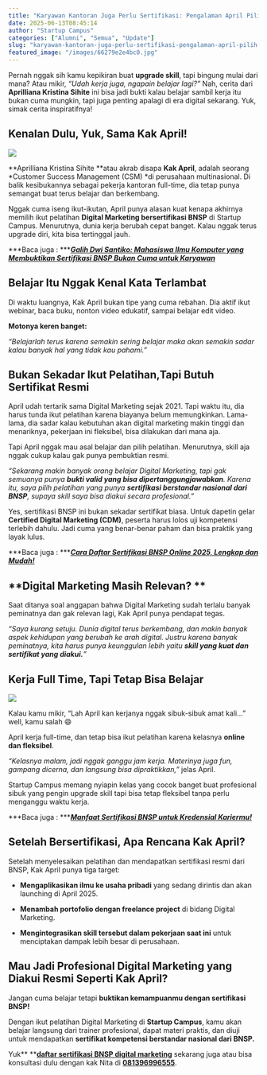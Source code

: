 ```yaml
---
title: "Karyawan Kantoran Juga Perlu Sertifikasi: Pengalaman April Pilih BNSP Digital Marketing di Startup Campus"
date: 2025-06-13T08:45:14
author: "Startup Campus"
categories: ["Alumni", "Semua", "Update"]
slug: "karyawan-kantoran-juga-perlu-sertifikasi-pengalaman-april-pilih-bnsp-digital-marketing-di-startup-campus"
featured_image: "/images/66279e2e4bc0.jpg"
---
```


Pernah nggak sih kamu kepikiran buat **upgrade skill**, tapi bingung mulai dari mana? Atau mikir, *“Udah kerja juga, ngapain belajar lagi?”* Nah, cerita dari **Aprilliana Kristina Sihite** ini bisa jadi bukti kalau belajar sambil kerja itu bukan cuma mungkin, tapi juga penting apalagi di era digital sekarang. Yuk, simak cerita inspiratifnya!

## **Kenalan Dulu, Yuk, Sama Kak April!**

![](https://lh7-rt.googleusercontent.com/docsz/AD_4nXf72OT5uK4T9zle8ZpqWJayesKB_5qBu_kbmncnbR4xNEXT_yQY1hSAZ3l2RhjBKW1kzMKdrZUr0LhNRiRKENJpvBkgoVVAZwQS_cP2dIwHdsEubdCIc5nzQSzkRHmtsRyaw_zaOg?key=mYCRXU1M5gQDU211OnRfDQ)

**Aprilliana Kristina Sihite **atau akrab disapa **Kak April**, adalah seorang *Customer Success Management (CSM) *di perusahaan multinasional. Di balik kesibukannya sebagai pekerja kantoran full-time, dia tetap punya semangat buat terus belajar dan berkembang.

Nggak cuma iseng ikut-ikutan, April punya alasan kuat kenapa akhirnya memilih ikut pelatihan **Digital Marketing bersertifikasi BNSP** di Startup Campus. Menurutnya, dunia kerja berubah cepat banget. Kalau nggak terus upgrade diri, kita bisa tertinggal jauh.

***Baca juga : ***[***Galih Dwi Santiko: Mahasiswa Ilmu Komputer yang Membuktikan Sertifikasi BNSP Bukan Cuma untuk Karyawan***](https://www.startupcampus.id/blog/galih-dwi-santiko-mahasiswa-ilmu-komputer-yang-membuktikan-sertifikasi-bnsp-bukan-cuma-untuk-karyawan/)

## **Belajar Itu Nggak Kenal Kata Terlambat**

Di waktu luangnya, Kak April bukan tipe yang cuma rebahan. Dia aktif ikut webinar, baca buku, nonton video edukatif, sampai belajar edit video. 

**Motonya keren banget:**

> 
*“Belajarlah terus karena semakin sering belajar maka akan semakin sadar kalau banyak hal yang tidak kau pahami.”*

## **Bukan Sekadar Ikut Pelatihan,Tapi Butuh Sertifikat Resmi**

April udah tertarik sama Digital Marketing sejak 2021. Tapi waktu itu, dia harus tunda ikut pelatihan karena biayanya belum memungkinkan. Lama-lama, dia sadar kalau kebutuhan akan digital marketing makin tinggi dan menariknya, pekerjaan ini fleksibel, bisa dilakukan dari mana aja.

Tapi April nggak mau asal belajar dan pilih pelatihan. Menurutnya, skill aja nggak cukup kalau gak punya pembuktian resmi.

> 
*“Sekarang makin banyak orang belajar Digital Marketing, tapi gak semuanya punya **bukti valid yang bisa dipertanggungjawabkan**. Karena itu, saya pilih pelatihan yang punya **sertifikasi berstandar nasional dari BNSP**, supaya skill saya bisa diakui secara profesional.”*

Yes, sertifikasi BNSP ini bukan sekadar sertifikat biasa. Untuk dapetin gelar **Certified Digital Marketing (CDM)**, peserta harus lolos uji kompetensi terlebih dahulu. Jadi cuma yang benar-benar paham dan bisa praktik yang layak lulus.

***Baca juga : ***[***Cara Daftar Sertifikasi BNSP Online 2025, Lengkap dan Mudah!***](https://www.startupcampus.id/blog/cara-daftar-sertifikasi-bnsp-online-2025-lengkap-dan-mudah/)

## **Digital Marketing Masih Relevan? **

Saat ditanya soal anggapan bahwa Digital Marketing sudah terlalu banyak peminatnya dan gak relevan lagi, Kak April punya pendapat tegas.

> 
*“Saya kurang setuju. Dunia digital terus berkembang, dan makin banyak aspek kehidupan yang berubah ke arah digital. Justru karena banyak peminatnya, kita harus punya keunggulan lebih yaitu **skill yang kuat dan sertifikat yang diakui.**”*

## **Kerja Full Time, Tapi Tetap Bisa Belajar**

![](https://lh7-rt.googleusercontent.com/docsz/AD_4nXdR2eDGJHMffyxUsHrgJR7f1G9vIUiGz4BN43HZ0wzRgErc_oavgc87srsub94qQlis6BjlZdGad8GE7aorw_O1h9GWZVz0wVaGcYNxCmGnHbG54F8bHG4TGJfiF8xk0Aew2CGBtQ?key=mYCRXU1M5gQDU211OnRfDQ)

Kalau kamu mikir, “Lah April kan kerjanya nggak sibuk-sibuk amat kali…” well, kamu salah 😄

April kerja full-time, dan tetap bisa ikut pelatihan karena kelasnya **online dan fleksibel**.

> 
*“Kelasnya malam, jadi nggak ganggu jam kerja. Materinya juga fun, gampang dicerna, dan langsung bisa dipraktikkan,”* jelas April.

Startup Campus memang nyiapin kelas yang cocok banget buat profesional sibuk yang pengin upgrade skill  tapi bisa tetap fleksibel tanpa perlu menganggu waktu kerja. 

***Baca juga : ***[***Manfaat Sertifikasi BNSP untuk Kredensial Kariermu!***](https://www.startupcampus.id/blog/manfaat-sertifikasi-bnsp-untuk-kredensial-kariermu/)

## **Setelah Bersertifikasi, Apa Rencana Kak April?**

Setelah menyelesaikan pelatihan dan mendapatkan sertifikasi resmi dari BNSP, Kak April punya tiga target:

- **Mengaplikasikan ilmu ke usaha pribadi** yang sedang dirintis dan akan launching di April 2025.

- **Menambah portofolio dengan freelance project** di bidang Digital Marketing.

- **Mengintegrasikan skill tersebut dalam pekerjaan saat ini** untuk menciptakan dampak lebih besar di perusahaan.

## **Mau Jadi Profesional Digital Marketing yang Diakui Resmi Seperti Kak April?**

Jangan cuma belajar tetapi **buktikan kemampuanmu dengan sertifikasi BNSP!**  

Dengan ikut pelatihan Digital Marketing di **Startup Campus**, kamu akan belajar langsung dari trainer profesional, dapat materi praktis, dan diuji untuk mendapatkan **sertifikat kompetensi berstandar nasional dari BNSP.**

Yuk** **[**daftar sertifikasi BNSP digital marketing**](https://www.startupcampus.id/sertifikasi/bnsp-digital-marketing) sekarang juga atau bisa konsultasi dulu dengan kak Nita di [**081396996555**](https://api.whatsapp.com/send/?phone=6281396996555&text&type=phone_number&app_absent=0).
